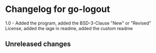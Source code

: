 # Changelog for go-logout
1.0 - Added the program, 
added the BSD-3-Clause "New" or "Revised" License, 
added the iage in readme,
added the custom readme

## Unreleased changes
